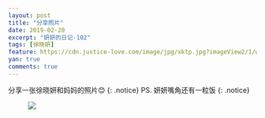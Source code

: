 ```yaml
---
layout: post
title: "分享照片"
date: 2019-02-20
excerpt: "妍妍的日记-102"
tags: [徐晓妍]
feature: https://cdn.justice-love.com/image/jpg/xktp.jpg?imageView2/1/w/1200/h/500
yan: true
comments: true
---
```

分享一张徐晓妍和妈妈的照片😊
{: .notice}
PS. 妍妍嘴角还有一粒饭
{: .notice}
<figure>
    <img src="{{ site.staticUrl }}/yanyan/image/yanyanhemamazp.jpeg" />
</figure>
